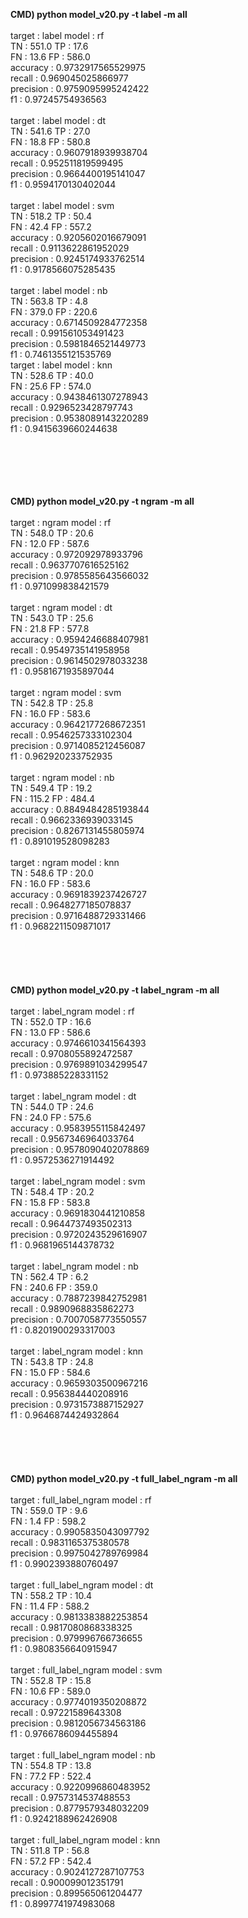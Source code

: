 <b>CMD) python model_v20.py -t label -m all</b>
<br><br>
target :         label  model :          rf<br>
TN :    551.0   TP :    17.6<br>
FN :    13.6    FP :    586.0<br>
accuracy :       0.9732917565529975<br>
recall :         0.969045025866977<br>
precision :      0.9759095995242422<br>
f1 :             0.97245754936563<br>
<br>
target :         label  model :          dt<br>
TN :    541.6   TP :    27.0<br>
FN :    18.8    FP :    580.8<br>
accuracy :       0.9607918939938704<br>
recall :         0.952511819599495<br>
precision :      0.9664400195141047<br>
f1 :             0.9594170130402044<br>
<br>
target :         label  model :          svm<br>
TN :    518.2   TP :    50.4<br>
FN :    42.4    FP :    557.2<br>
accuracy :       0.9205602016679091<br>
recall :         0.9113622861952029<br>
precision :      0.9245174933762514<br>
f1 :             0.9178566075285435<br>
<br>
target :         label  model :          nb<br>
TN :    563.8   TP :    4.8<br>
FN :    379.0   FP :    220.6<br>
accuracy :       0.6714509284772358<br>
recall :         0.991561053491423<br>
precision :      0.5981846521449773<br>
f1 :             0.7461355121535769<br>
target :         label  model :          knn<br>
TN :    528.6   TP :    40.0<br>
FN :    25.6    FP :    574.0<br>
accuracy :       0.9438461307278943<br>
recall :         0.9296523428797743<br>
precision :      0.9538089143220289<br>
f1 :             0.9415639660244638<br>

<br><br><br><br><br>
<b>CMD) python model_v20.py -t ngram -m all</b>
<br><br>
target :         ngram  model :          rf<br>
TN :    548.0   TP :    20.6<br>
FN :    12.0    FP :    587.6<br>
accuracy :       0.972092978933796<br>
recall :         0.9637707616525162<br>
precision :      0.9785585643566032<br>
f1 :             0.971099838421579<br>
<br>
target :         ngram  model :          dt<br>
TN :    543.0   TP :    25.6<br>
FN :    21.8    FP :    577.8<br>
accuracy :       0.9594246688407981<br>
recall :         0.9549735141958958<br>
precision :      0.9614502978033238<br>
f1 :             0.9581671935897044<br>
<br>
target :         ngram  model :          svm<br>
TN :    542.8   TP :    25.8<br>
FN :    16.0    FP :    583.6<br>
accuracy :       0.9642177268672351<br>
recall :         0.9546257333102304<br>
precision :      0.9714085212456087<br>
f1 :             0.962920233752935<br>
<br>
target :         ngram  model :          nb<br>
TN :    549.4   TP :    19.2<br>
FN :    115.2   FP :    484.4<br>
accuracy :       0.8849484285193844<br>
recall :         0.9662336939033145<br>
precision :      0.8267131455805974<br>
f1 :             0.891019528098283<br>
<br>
target :         ngram  model :          knn<br>
TN :    548.6   TP :    20.0<br>
FN :    16.0    FP :    583.6<br>
accuracy :       0.9691839237426727<br>
recall :         0.9648277185078837<br>
precision :      0.9716488729331466<br>
f1 :             0.9682211509871017<br>
<br><br><br><br><br>
<b>CMD) python model_v20.py -t label_ngram -m all</b>
<br><br>
target :         label_ngram    model :          rf<br>
TN :    552.0   TP :    16.6<br>
FN :    13.0    FP :    586.6<br>
accuracy :       0.9746610341564393<br>
recall :         0.9708055892472587<br>
precision :      0.9769891034299547<br>
f1 :             0.973885228331152<br>
<br>
target :         label_ngram    model :          dt<br>
TN :    544.0   TP :    24.6<br>
FN :    24.0    FP :    575.6<br>
accuracy :       0.9583955115842497<br>
recall :         0.9567346964033764<br>
precision :      0.9578090402078869<br>
f1 :             0.9572536271914492<br>
<br>
target :         label_ngram    model :          svm<br>
TN :    548.4   TP :    20.2<br>
FN :    15.8    FP :    583.8<br>
accuracy :       0.9691830441210858<br>
recall :         0.9644737493502313<br>
precision :      0.9720243529616907<br>
f1 :             0.9681965144378732<br>
<br>
target :         label_ngram    model :          nb<br>
TN :    562.4   TP :    6.2<br>
FN :    240.6   FP :    359.0<br>
accuracy :       0.7887239842752981<br>
recall :         0.9890968835862273<br>
precision :      0.7007058773550557<br>
f1 :             0.8201900293317003<br>
<br>
target :         label_ngram    model :          knn<br>
TN :    543.8   TP :    24.8<br>
FN :    15.0    FP :    584.6<br>
accuracy :       0.9659303500967216<br>
recall :         0.956384440208916<br>
precision :      0.9731573887152927<br>
f1 :             0.9646874424932864<br>
<br><br><br><br><br>
<b>CMD) python model_v20.py -t full_label_ngram -m all</b>
<br><br>
target :         full_label_ngram       model :          rf<br>
TN :    559.0   TP :    9.6<br>
FN :    1.4     FP :    598.2<br>
accuracy :       0.9905835043097792<br>
recall :         0.9831165375380578<br>
precision :      0.9975042789769984<br>
f1 :             0.9902393880760497<br>
<br>
target :         full_label_ngram       model :          dt<br>
TN :    558.2   TP :    10.4<br>
FN :    11.4    FP :    588.2<br>
accuracy :       0.9813383882253854<br>
recall :         0.9817080868338325<br>
precision :      0.979996766736655<br>
f1 :             0.9808356640915947<br>
<br>
target :         full_label_ngram       model :          svm<br>
TN :    552.8   TP :    15.8<br>
FN :    10.6    FP :    589.0<br>
accuracy :       0.9774019350208872<br>
recall :         0.97221589643308<br>
precision :      0.9812056734563186<br>
f1 :             0.9766786094455894<br>
<br>
target :         full_label_ngram       model :          nb<br>
TN :    554.8   TP :    13.8<br>
FN :    77.2    FP :    522.4<br>
accuracy :       0.9220996860483952<br>
recall :         0.9757314537488553<br>
precision :      0.8779579348032209<br>
f1 :             0.9242188962426908<br>
<br>
target :         full_label_ngram       model :          knn<br>
TN :    511.8   TP :    56.8<br>
FN :    57.2    FP :    542.4<br>
accuracy :       0.9024127287107753<br>
recall :         0.900099012351791<br>
precision :      0.899565061204477<br>
f1 :             0.8997741974983068<br>
